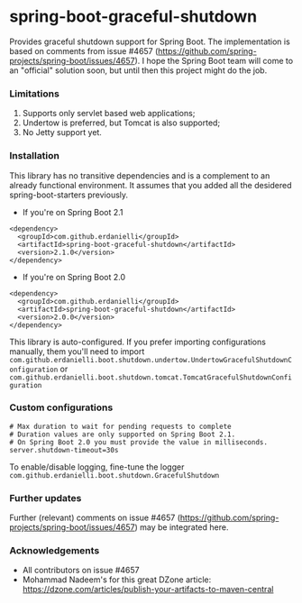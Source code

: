 # spring-boot-graceful-shutdown
Provides graceful shutdown support for Spring Boot.
The implementation is based on comments from issue #4657 (https://github.com/spring-projects/spring-boot/issues/4657).
I hope the Spring Boot team will come to an "official" solution soon, but until then this project might do the job. 

### Limitations

1. Supports only servlet based web applications;
2. Undertow is preferred, but Tomcat is also supported;
3. No Jetty support yet.

### Installation

This library has no transitive dependencies and is a complement to an already functional environment. 
It assumes that you added all the desidered spring-boot-starters previously.

- If you're on Spring Boot 2.1
```
<dependency>
  <groupId>com.github.erdanielli</groupId>
  <artifactId>spring-boot-graceful-shutdown</artifactId>
  <version>2.1.0</version>
</dependency>
```
- If you're on Spring Boot 2.0
```
<dependency>
  <groupId>com.github.erdanielli</groupId>
  <artifactId>spring-boot-graceful-shutdown</artifactId>
  <version>2.0.0</version>
</dependency>
```

This library is auto-configured. If you prefer importing configurations manually,
them you'll need to import `com.github.erdanielli.boot.shutdown.undertow.UndertowGracefulShutdownConfiguration` 
or `com.github.erdanielli.boot.shutdown.tomcat.TomcatGracefulShutdownConfiguration`

### Custom configurations

```
# Max duration to wait for pending requests to complete
# Duration values are only supported on Spring Boot 2.1.
# On Spring Boot 2.0 you must provide the value in milliseconds.
server.shutdown-timeout=30s    
```

To enable/disable logging, fine-tune the logger `com.github.erdanielli.boot.shutdown.GracefulShutdown`

### Further updates

Further (relevant) comments on issue #4657 (https://github.com/spring-projects/spring-boot/issues/4657) 
may be integrated here.

### Acknowledgements

- All contributors on issue #4657
- Mohammad Nadeem's for this great DZone article: https://dzone.com/articles/publish-your-artifacts-to-maven-central
